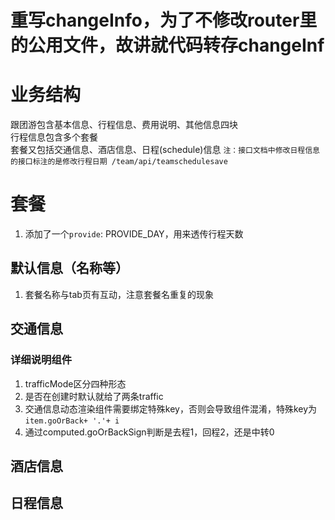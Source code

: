 # 重写changeInfo，为了不修改router里的公用文件，故讲就代码转存changeInf

# 业务结构
跟团游包含基本信息、行程信息、费用说明、其他信息四块  
行程信息包含多个套餐  
套餐又包括交通信息、酒店信息、日程(schedule)信息 `注：接口文档中修改日程信息的接口标注的是修改行程日期 /team/api/teamschedulesave`

# 套餐
1. 添加了一个`provide`: PROVIDE_DAY，用来透传行程天数

## 默认信息（名称等）
1. 套餐名称与tab页有互动，注意套餐名重复的现象

## 交通信息
### 详细说明组件
1. trafficMode区分四种形态
2. 是否在创建时默认就给了两条traffic
3. 交通信息动态渲染组件需要绑定特殊key，否则会导致组件混淆，特殊key为`item.goOrBack+ '.'+ i`
4. 通过computed.goOrBackSign判断是去程1，回程2，还是中转0

## 酒店信息

## 日程信息